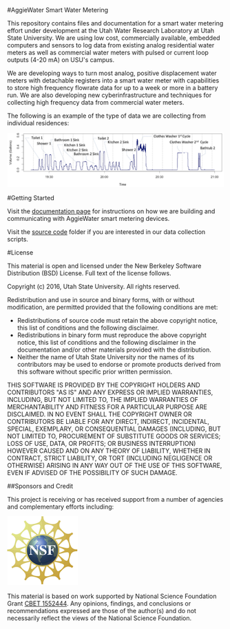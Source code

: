 #AggieWater Smart Water Metering

This repository contains files and documentation for a smart water metering effort under development at the Utah Water Research Laboratory at Utah State University. We are using low cost, commercially available, embedded computers and sensors to log data from existing analog residential water meters as well as commercial water meters with pulsed or current loop outputs (4-20 mA) on USU's campus. 

We are developing ways to turn most analog, positive displacement water meters with detachable registers into a smart water meter with capabilities to store high frequency flowrate data for up to a week or more in a battery run. We are also developing new cyberinfrastructure and techniques for collecting high frequency data from commercial water meters. 

The following is an example of the type of data we are collecting from individual residences:

![Data](/doc/images/data.png)

   
#Getting Started

Visit the [documentation page](/doc/readme.md) for instructions on how we are building and communicating with AggieWater smart metering devices. 

Visit the [source code](https://github.com/UCHIC/WaterMonitor/tree/master/src) folder if you are interested in our data collection scripts.

#License

This material is open and licensed under the New Berkeley Software Distribution (BSD) License. Full text of the license follows.

Copyright (c) 2016, Utah State University. All rights reserved.

Redistribution and use in source and binary forms, with or without modification, are permitted provided that the following conditions are met:

* Redistributions of source code must retain the above copyright notice, this list of conditions and the following disclaimer.
* Redistributions in binary form must reproduce the above copyright notice, this list of conditions and the following disclaimer in the documentation and/or other materials provided with the distribution.
* Neither the name of Utah State University nor the names of its contributors may be used to endorse or promote products derived from this software without specific prior written permission.

THIS SOFTWARE IS PROVIDED BY THE COPYRIGHT HOLDERS AND CONTRIBUTORS "AS IS" AND ANY EXPRESS OR IMPLIED WARRANTIES, INCLUDING, BUT NOT LIMITED TO, THE IMPLIED WARRANTIES OF MERCHANTABILITY AND FITNESS FOR A PARTICULAR PURPOSE ARE DISCLAIMED. IN NO EVENT SHALL THE COPYRIGHT OWNER OR CONTRIBUTORS BE LIABLE FOR ANY DIRECT, INDIRECT, INCIDENTAL, SPECIAL, EXEMPLARY, OR CONSEQUENTIAL DAMAGES (INCLUDING, BUT NOT LIMITED TO, PROCUREMENT OF SUBSTITUTE GOODS OR SERVICES; LOSS OF USE, DATA, OR PROFITS; OR BUSINESS INTERRUPTION) HOWEVER CAUSED AND ON ANY THEORY OF LIABILITY, WHETHER IN CONTRACT, STRICT LIABILITY, OR TORT (INCLUDING NEGLIGENCE OR OTHERWISE) ARISING IN ANY WAY OUT OF THE USE OF THIS SOFTWARE, EVEN IF ADVISED OF THE POSSIBILITY OF SUCH DAMAGE.

##Sponsors and Credit

This project is receiving or has received support from a number of agencies and complementary efforts including:

![NSF](/doc/images/nsf.gif)

This material is based on work supported by National Science Foundation Grant [CBET 1552444](http://www.nsf.gov/awardsearch/showAward?AWD_ID=1552444).  Any opinions, findings, and conclusions or recommendations expressed are those of the author(s) and do not necessarily reflect the views of the National Science Foundation.


